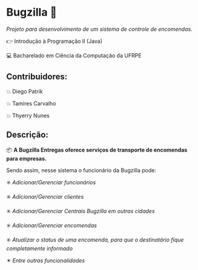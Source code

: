 # Bugzilla :black_heart:
_Projeto para desenvolvimento de um sistema de controle de encomendas._


:point_right: Introdução à Programação II (Java)

:computer: Bacharelado em Ciência da Computação da UFRPE


## Contribuidores:

:boom: Diego Patrik

:boom: Tamires Carvalho

:boom: Thyerry Nunes


## Descrição:

📦 **A Bugzilla Entregas oferece serviços de transporte de encomendas para empresas.**


Sendo assim, nesse sistema o funcionário da Bugzilla pode:

   :eight_spoked_asterisk: _Adicionar/Gerenciar funcionários_

   :eight_spoked_asterisk: _Adicionar/Gerenciar clientes_

   :eight_spoked_asterisk: _Adicionar/Gerenciar Centrais Bugzilla em outras cidades_

   :eight_spoked_asterisk: _Adicionar/Gerenciar encomendas_

   :eight_spoked_asterisk: _Atualizar o status de uma encomenda, para que o destinatário fique completamente informado_
   
   :eight_pointed_black_star: _Entre outras funcionalidades_





